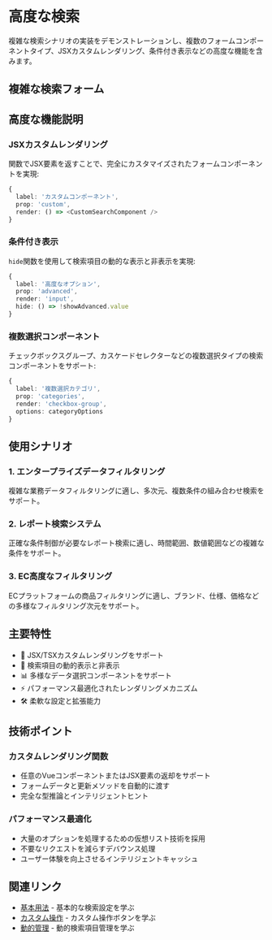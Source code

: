 # 高度な検索

複雑な検索シナリオの実装をデモンストレーションし、複数のフォームコンポーネントタイプ、JSXカスタムレンダリング、条件付き表示などの高度な機能を含みます。

## 複雑な検索フォーム

<DemoPreview dir="demos/ma-search/advanced-search" />

## 高度な機能説明

### JSXカスタムレンダリング
関数でJSX要素を返すことで、完全にカスタマイズされたフォームコンポーネントを実現:

```typescript
{
  label: 'カスタムコンポーネント',
  prop: 'custom',
  render: () => <CustomSearchComponent />
}
```

### 条件付き表示
`hide`関数を使用して検索項目の動的な表示と非表示を実現:

```typescript
{
  label: '高度なオプション',
  prop: 'advanced',
  render: 'input',
  hide: () => !showAdvanced.value
}
```

### 複数選択コンポーネント
チェックボックスグループ、カスケードセレクターなどの複数選択タイプの検索コンポーネントをサポート:

```typescript
{
  label: '複数選択カテゴリ',
  prop: 'categories',
  render: 'checkbox-group',
  options: categoryOptions
}
```

## 使用シナリオ

### 1. エンタープライズデータフィルタリング
複雑な業務データフィルタリングに適し、多次元、複数条件の組み合わせ検索をサポート。

### 2. レポート検索システム  
正確な条件制御が必要なレポート検索に適し、時間範囲、数値範囲などの複雑な条件をサポート。

### 3. EC高度なフィルタリング
ECプラットフォームの商品フィルタリングに適し、ブランド、仕様、価格などの多様なフィルタリング次元をサポート。

## 主要特性

- 🎯 JSX/TSXカスタムレンダリングをサポート
- 🔄 検索項目の動的表示と非表示
- 📊 多様なデータ選択コンポーネントをサポート
- ⚡ パフォーマンス最適化されたレンダリングメカニズム
- 🛠 柔軟な設定と拡張能力

## 技術ポイント

### カスタムレンダリング関数
- 任意のVueコンポーネントまたはJSX要素の返却をサポート
- フォームデータと更新メソッドを自動的に渡す
- 完全な型推論とインテリジェントヒント

### パフォーマンス最適化
- 大量のオプションを処理するための仮想リスト技術を採用
- 不要なリクエストを減らすデバウンス処理
- ユーザー体験を向上させるインテリジェントキャッシュ

## 関連リンク

- [基本用法](./basic-usage) - 基本的な検索設定を学ぶ
- [カスタム操作](./custom-actions) - カスタム操作ボタンを学ぶ
- [動的管理](./dynamic-items) - 動的検索項目管理を学ぶ